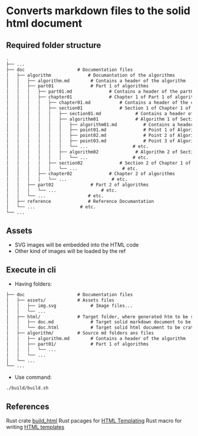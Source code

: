 # Converts markdown files to the solid html document

## Required folder structure

```markdown
.
├── ...
├── doc                    # Documentation files
│   ├── algorithm              # Documantation of the algorithms 
│   │   ├── algorithm.md        # Contains a header of the algorithm
│   │   ├── part01              # Part 1 of algorithms
│   │   │   ├── part01.md              # Contains a header of the part01
│   │   │   ├── chapter01              # Chapter 1 of Part 1 of algorithms
│   │   │   │   ├── chapter01.md           # Contains a header of the chapter01
│   │   │   │   ├── section01              # Section 1 of Chapter 1 of Part 1 of algorithms
│   │   │   │   │   ├── section01.md             # Contains a header of the section01
│   │   │   │   │   ├── algorithm01              # Algorithm 1 of Section 1 of Chapter 1 of Part 1 of algorithms
│   │   │   │   │   │   ├── algorithm01.md          # Contains a header of the algorithm01
│   │   │   │   │   │   ├── point01.md              # Point 1 of Algorithm 1 of Section 1 of Chapter 1 of Part 1 of algorithms
│   │   │   │   │   │   ├── point02.md              # Point 2 of Algorithm 1 of Section 1 of Chapter 1 of Part 1 of algorithms
│   │   │   │   │   │   ├── point03.md              # Point 3 of Algorithm 1 of Section 1 of Chapter 1 of Part 1 of algorithms
│   │   │   │   │   │   └── ...                 # etc.
│   │   │   │   │   ├── algorithm02              # Algorithm 2 of Section 1 of Chapter 1 of Part 1 of algorithms
│   │   │   │   │   │   └── ...                 # etc.
│   │   │   │   ├── section02              # Section 2 of Chapter 1 of Part 1 of algorithms
│   │   │   │   │   └── ...                 # etc.
│   │   │   ├── chapter02              # Chapter 2 of algorithms
│   │   │   │   └── ...                 # etc.
│   │   ├── part02              # Part 2 of algorithms
│   │   │   └── ...                 # etc.
│   │   └── ...                # etc.
│   ├── reference              # Reference Documantation 
│   └── ...                 # etc.
└── ...
```

## Assets

- SVG images will be embedded into the HTML code
- Other kind of images will be loaded by the ref

## Execute in cli

- Having folders:

```markdown
├── doc                    # Documentation files
│   ├── assets/            # Assets files 
│   │   ├── img.svg             # Image files...
│   │   └── ...
│   ├── html/              # Target folder, where generated htm to be stored
│   │   ├── doc.md              # Target solid markdown document to be crated
│   │   └── doc.html            # Target solid html document to be crated
│   ├── algorithm/         # Source md folders ans files 
│   │   ├── algorithm.md        # Contains a header of the algorithm
│   │   ├── part01/             # Part 1 of algorithms
│   │   │   └── ...
│   │   └── ...
│   └── ...
└── ...

```

- Use command:

```bash
./build/build.sh
```

## References

Rust crate [build_html](https://docs.rs/build_html/latest/build_html/)
Rust pacages for [HTML Templating](https://www.arewewebyet.org/topics/templating/)
Rust macro for writing [HTML templates](https://docs.rs/maud/latest/maud/)